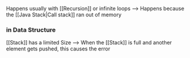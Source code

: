 Happens usually with [[Recursion]] or infinite loops
--> Happens because the [[Java Stack|Call stack]] ran out of memory

### in Data Structure
[[Stack]] has a limited Size
--> When the [[Stack]] is full and another element gets pushed, this causes the error